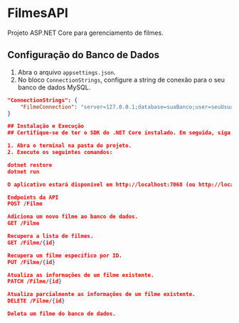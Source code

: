 ﻿# FilmesAPI

Projeto ASP.NET Core para gerenciamento de filmes.

## Configuração do Banco de Dados

1. Abra o arquivo `appsettings.json`.
2. No bloco `ConnectionStrings`, configure a string de conexão para o seu banco de dados MySQL.

```json
"ConnectionStrings": {
    "FilmeConnection": "server=127.0.0.1;database=suaBanco;user=seuUsuario;password=suaSenha;"
}

## Instalação e Execução
## Certifique-se de ter o SDK do .NET Core instalado. Em seguida, siga as etapas abaixo:

1. Abra o terminal na pasta do projeto.
2. Execute os seguintes comandos:

dotnet restore
dotnet run

O aplicativo estará disponível em http://localhost:7068 (ou http://localhost:5239).

Endpoints da API
POST /Filme

Adiciona um novo filme ao banco de dados.
GET /Filme

Recupera a lista de filmes.
GET /Filme/{id}

Recupera um filme específico por ID.
PUT /Filme/{id}

Atualiza as informações de um filme existente.
PATCH /Filme/{id}

Atualiza parcialmente as informações de um filme existente.
DELETE /Filme/{id}

Deleta um filme do banco de dados.
